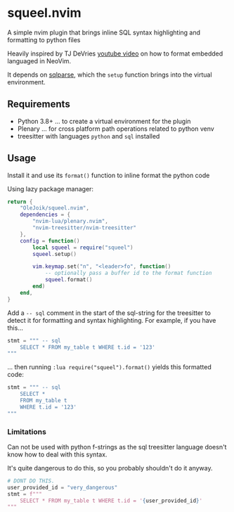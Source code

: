 # squeel.nvim

A simple nvim plugin that brings inline SQL syntax highlighting and formatting to python files

Heavily inspired by TJ DeVries [youtube video](https://www.youtube.com/watch?v=v3o9YaHBM4Q) on how to format embedded languaged in NeoVim.

It depends on [sqlparse](https://github.com/andialbrecht/sqlparse), which the `setup` function brings into the virtual environment.

## Requirements

- Python 3.8+ ... to create a virtual environment for the plugin
- Plenary ... for cross platform path operations related to python venv
- treesitter with languages `python` and `sql` installed

## Usage

Install it and use its `format()` function to inline format the python code

Using lazy package manager:

```lua
return {
    "OleJoik/squeel.nvim",
    dependencies = {
        "nvim-lua/plenary.nvim",
        "nvim-treesitter/nvim-treesitter"
    },
    config = function()
        local squeel = require("squeel")
        squeel.setup()

        vim.keymap.set("n", "<leader>fo", function()
            -- optionally pass a buffer id to the format function
            squeel.format()
        end)
    end,
}
```

Add a `-- sql` comment in the start of the sql-string for the treesitter to detect it for formatting and syntax highlighting. For example, if you have this...

```python
stmt = """ -- sql
    SELECT * FROM my_table t WHERE t.id = '123'
"""
```

... then running `:lua require("squeel").format()` yields this formatted code:

```python
stmt = """ -- sql
    SELECT *
    FROM my_table t
    WHERE t.id = '123'
"""
```


### Limitations

Can not be used with python f-strings as the sql treesitter language doesn't know how to deal with this syntax.

It's quite dangerous to do this, so you probably shouldn't do it anyway.

```python
# DONT DO THIS.
user_provided_id = "very_dangerous"
stmt = f"""
    SELECT * FROM my_table t WHERE t.id = '{user_provided_id}'
"""
```

